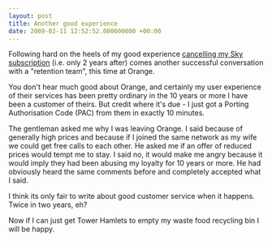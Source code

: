 ```yaml
---
layout: post
title: Another good experience
date: 2009-02-11 12:52:52.000000000 +00:00
---
```

Following hard on the heels of my good experience <a href="http://blog.dominicsayers.com/2007/01/25/a-surprisingly-pleasant-user-experience/" target="_blank">cancelling my Sky subscription</a> (i.e. only 2 years after) comes another successful conversation with a "retention team", this time at Orange.

You don't hear much good about Orange, and certainly my user experience of their services has been pretty ordinary in the 10 years or more I have been a customer of theirs. But credit where it's due - I just got a Porting Authorisation Code (PAC) from them in exactly 10 minutes.

The gentleman asked me why I was leaving Orange. I said because of generally high prices and because if I joined the same network as my wife we could get free calls to each other. He asked me if an offer of reduced prices would tempt me to stay. I said no, it would make me angry because it would imply they had been abusing my loyalty for 10 years or more. He had obviously heard the same comments before and completely accepted what I said.

I think its only fair to write about good customer service when it happens. Twice in two years, eh?

Now if I can just get Tower Hamlets to empty my waste food recycling bin I will be happy.
